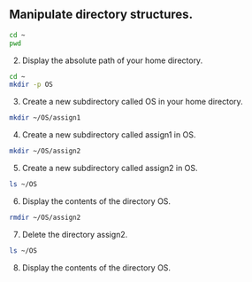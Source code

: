## Manipulate directory structures.

```sh
cd ~
pwd
```

2. Display the absolute path of your home directory.

```sh
cd ~
mkdir -p OS
```

3. Create a new subdirectory called OS in your home directory.

```sh
mkdir ~/OS/assign1
```

4. Create a new subdirectory called assign1 in OS.

```sh
mkdir ~/OS/assign2
```
5. Create a new subdirectory called assign2 in OS.

```sh
ls ~/OS
```

6. Display the contents of the directory OS.

```sh
rmdir ~/OS/assign2
```
7. Delete the directory assign2.

```sh
ls ~/OS
```

8. Display the contents of the directory OS.



